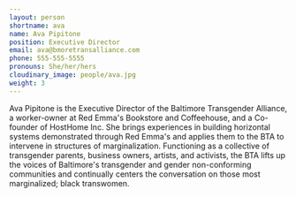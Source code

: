 ```yaml
---
layout: person
shortname: ava
name: Ava Pipitone
position: Executive Director
email: ava@bmoretransalliance.com
phone: 555-555-5555
pronouns: She/her/hers
cloudinary_image: people/ava.jpg
weight: 3
---
```

Ava Pipitone is the Executive Director of the Baltimore Transgender Alliance, a worker-owner at Red Emma's Bookstore and Coffeehouse, and a Co-founder of HostHome Inc. She brings experiences in building horizontal systems demonstrated through Red Emma's and applies them to the BTA to intervene in structures of marginalization. Functioning as a collective of transgender parents, business owners, artists, and activists, the BTA lifts up the voices of Baltimore's transgender and gender non-conforming communities and continually centers the conversation on those most marginalized; black transwomen.
